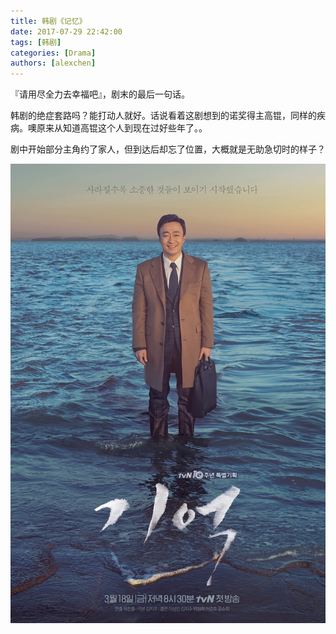 ```yaml
---
title: 韩剧《记忆》
date: 2017-07-29 22:42:00
tags: [韩剧]
categories: [Drama]
authors: [alexchen]
---
```


『请用尽全力去幸福吧』，剧末的最后一句话。

韩剧的绝症套路吗？能打动人就好。话说看着这剧想到的诺奖得主高锟，同样的疾病。噢原来从知道高锟这个人到现在过好些年了。。

剧中开始部分主角约了家人，但到达后却忘了位置，大概就是无助急切时的样子？

![剧中主角朴泰硕](/img/韩剧《记忆》/memory.jpg)
